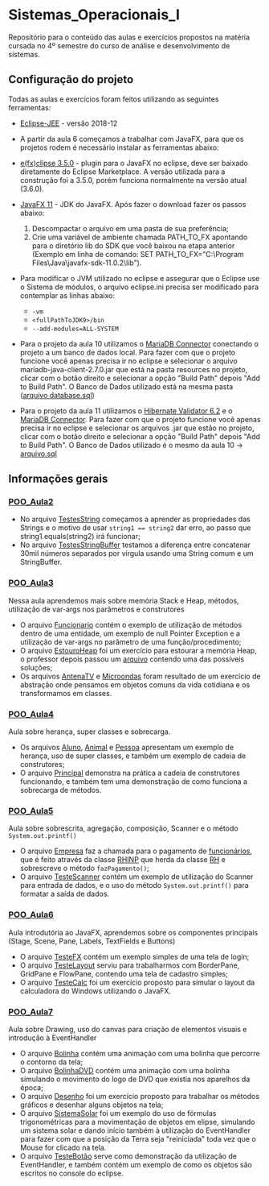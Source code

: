 # Sistemas_Operacionais_I

Repositório para o conteúdo das aulas e exercícios propostos na matéria cursada no 4º semestre do curso de análise e desenvolvimento de sistemas.

## Configuração do projeto

Todas as aulas e exercícios foram feitos utilizando as seguintes ferramentas:
* [Eclipse-JEE](https://www.eclipse.org/downloads/packages/release/2018-12/r) - versão 2018-12

* A partir da aula 6 começamos a trabalhar com JavaFX, para que os projetos rodem é necessário instalar as ferramentas abaixo:

* [e(fx)clipse 3.5.0](http://www.eclipse.org/efxclipse/install.html#for-the-lazy/) - plugin para o JavaFX no eclipse, deve ser baixado diretamente do Eclipse Marketplace.
A versão utilizada para a construção foi a 3.5.0, porém funciona normalmente na versão atual (3.6.0).
* [JavaFX 11](https://gluonhq.com/products/javafx/) - JDK do JavaFX. Após fazer o download fazer os passos abaixo:
  1. Descompactar o arquivo em uma pasta de sua preferência;
  2. Crie uma variável de ambiente chamada PATH_TO_FX apontando para o diretório lib do SDK que você baixou na etapa anterior (Exemplo em linha de comando: SET PATH_TO_FX="C:\Program Files\Java\javafx-sdk-11.0.2\lib").
* Para modificar o JVM utilizado no eclipse e assegurar que o Eclipse use o Sistema de módulos, o arquivo eclipse.ini precisa ser modificado para contemplar as linhas abaixo:
    - `-vm`
    - `<fullPathToJDK9>/bin`
    - `--add-modules=ALL-SYSTEM`
    
* Para o projeto da aula 10 utilizamos o [MariaDB Connector](https://downloads.mariadb.org/connector-java/2.7.0/) conectando o projeto a um banco de dados local.
Para fazer com que o projeto funcione você apenas precisa ir no eclipse e selecionar o arquivo mariadb-java-client-2.7.0.jar que está na pasta resources no projeto,
clicar com o botão direito e selecionar a opção "Build Path" depois "Add to Build Path". O Banco de Dados utilizado está na mesma pasta ([arquivo database.sql](POO_Aula10/src/edu/curso/resources/database.sql))

* Para o projeto da aula 11 utilizamos o [Hibernate Validator 6.2](https://hibernate.org/validator/releases/6.2/) e o [MariaDB Connector](https://downloads.mariadb.org/connector-java/2.7.0/).
Para fazer com que o projeto funcione você apenas precisa ir no eclipse e selecionar os arquivos .jar que estão no projeto, clicar com o botão direito e selecionar a opção
"Build Path" depois "Add to Build Path". O Banco de Dados utilizado é o mesmo da aula 10 -> [arquivo.sql](POO_Aula10/src/edu/curso/resources/database.sql)

## Informações gerais

### [POO_Aula2]()

- No arquivo [TestesString]() começamos a aprender as propriedades das Strings e o motivo de usar `string1 == string2` dar erro, ao passo que string1.equals(string2) irá funcionar;
- No arquivo [TestesStringBuffer]() testamos a diferença entre concatenar 30mil números separados por vírgula usando uma String comum e um StringBuffer.

### [POO_Aula3]()
Nessa aula aprendemos mais sobre memória Stack e Heap, métodos, utilização de var-args nos parâmetros e construtores

- O arquivo [Funcionario]() contém o exemplo de utilização de métodos dentro de uma entidade, um exemplo de null Pointer Exception e a utilização de var-args no parâmetro de uma função/procedimento;
- O arquivo [EstouroHeap]() foi um exercício para estourar a memória Heap, o professor depois passou um [arquivo]() contendo uma das possíveis soluções;
- Os arquivos [AntenaTV]() e [Microondas]() foram resultado de um exercício de abstração onde pensamos em objetos comuns da vida cotidiana e os transformamos em classes.
 
### [POO_Aula4]()
Aula sobre herança, super classes e sobrecarga.

- Os arquivos [Aluno](), [Animal]() e [Pessoa]() apresentam um exemplo de herança, uso de super classes, e também um exemplo de cadeia de construtores;
- O arquivo [Principal]() demonstra na prática a cadeia de construtores funcionando, e também tem uma demonstração de como funciona a sobrecarga de métodos.

### [POO_Aula5]()
Aula sobre sobrescrita, agregação, composição, Scanner e o método `System.out.printf()`

- O arquivo [Empresa]() faz a chamada para o pagamento de [funcionários](), que é feito através da classe [RHINP]() que herda da classe [RH]() e sobrescreve o método `fazPagamento()`;
- O arquivo [TesteScanner]() contém um exemplo de utilização do Scanner para entrada de dados, e o uso do método `System.out.printf()` para formatar a saída de dados.

### [POO_Aula6]()
Aula introdutória ao JavaFX, aprendemos sobre os componentes principais (Stage, Scene, Pane, Labels, TextFields e Buttons)

- O arquivo [TesteFX]() contém um exemplo simples de uma tela de login;
- O arquivo [TesteLayout]() serviu para trabalharmos com BorderPane, GridPane e FlowPane, contendo uma tela de cadastro simples;
- O arquivo [TesteCalc]() foi um exercício proposto para simular o layout da calculadora do Windows utilizando o JavaFX.
 
### [POO_Aula7]()
Aula sobre Drawing, uso do canvas para criação de elementos visuais e introdução à EventHandler

- O arquivo [Bolinha]() contém uma animação com uma bolinha que percorre o contorno da tela;
- O arquivo [BolinhaDVD]() contém uma animação com uma bolinha simulando o movimento do logo de DVD que existia nos aparelhos da época;
- O arquivo [Desenho]() foi um exercício proposto para trabalhar os métodos gráficos e desenhar alguns objetos na tela;
- O arquivo [SistemaSolar]() foi um exemplo do uso de fórmulas trigonométricas para a movimentação de objetos em elipse, simulando um sistema solar e dando início também
à utilização do EventHandler para fazer com que a posição da Terra seja "reiniciada" toda vez que o Mouse for clicado na tela.
- O arquivo [TesteBotão]() serve como demonstração da utilização de EventHandler, e também contém um exemplo de como os objetos são escritos no console do eclipse.

